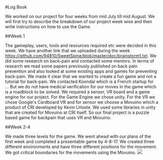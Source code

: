#Log Book

We worked on our project for four weeks from mid July till mid August. We will first try to describe the breakdown of our project week wise and then write instructions on how to use the Game.

##Week 1

The gameplay, users, tools and resources required etc were decided in this week. We have another link that we uploaded during the week https://github.com/94810/SweetSpine/blob/master/doc/brainstorm1.txt. We did some research on back-pain and contacted some mentors. In terms of research we read some papers previously published on back pain prevention and also looked at some existing apps and games for preventing back-pain. We made it clear that we wanted to create a fun game and not a tutorial for back-pain. We contacted Koondal which is a French startup for ... But we do not have medical verification for our moves in the game which is a roadblock to be solved. We required a sensor, VR board and a game engine for our project. For the Game Engine we chose unity. For the VR we chose Google's Cardboard VR and for sensor we choose a Movuino which a product of CRI developed by Kevin LHoste. We used some libraries in unity that are created for Movuino at CRI itself. So our final project is a puzzle based game for backpain that uses VR and Movuino.

##Week 2-4 

We made three levels for the game. We went ahead with our plans of the first week and completed a presentable game by 4-8-17.
We created three different environments and have three different positions for the movement. We got critical boundaries for the movements using the Movuino. 
![]({{site.baseurl}}//VR.jpg)